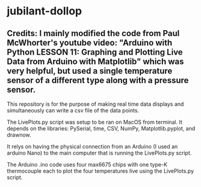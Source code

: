 # jubilant-dollop

Credits:
I mainly modified the code from Paul McWhorter's youtube video:
"Arduino with Python LESSON 11: Graphing and Plotting Live Data from Arduino with Matplotlib" 
which was very helpful, but used a single temperature sensor of a different type along with a pressure sensor. 
-------------

This repository is for the purpose of making real time data displays and simultaneously can write a csv file of the data points. 

The LivePlots.py script was setup to be ran on MacOS from terminal. 
It depends on the libraries: PySerial, time, CSV, NumPy, Matplotlib.pyplot, and drawnow. 

It relys on having the physical connection from an Arduino (I used an arduino Nano) to the main computer that is running the LivePlots.py script. 

The Arduino .ino code uses four max6675 chips with one type-K thermocouple each to plot the four temperatures live using the LivePlots.py script. 

<img src="jubilant-dollop/Four_temps_fig.PNG" class="img-responsive" alt=""> </div>
